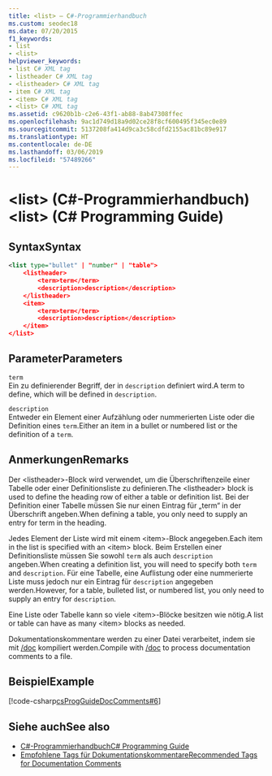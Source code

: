 ```yaml
---
title: <list> – C#-Programmierhandbuch
ms.custom: seodec18
ms.date: 07/20/2015
f1_keywords:
- list
- <list>
helpviewer_keywords:
- list C# XML tag
- listheader C# XML tag
- <listheader> C# XML tag
- item C# XML tag
- <item> C# XML tag
- <list> C# XML tag
ms.assetid: c9620b1b-c2e6-43f1-ab88-8ab47308ffec
ms.openlocfilehash: 9ac1d749d18a9d02ce28f8cf600495f345ec0e89
ms.sourcegitcommit: 5137208fa414d9ca3c58cdfd2155ac81bc89e917
ms.translationtype: HT
ms.contentlocale: de-DE
ms.lasthandoff: 03/06/2019
ms.locfileid: "57489266"
---
```

# <a name="list-c-programming-guide"></a><span data-ttu-id="c0ed9-102">\<list> (C#-Programmierhandbuch)</span><span class="sxs-lookup"><span data-stu-id="c0ed9-102">\<list> (C# Programming Guide)</span></span>
## <a name="syntax"></a><span data-ttu-id="c0ed9-103">Syntax</span><span class="sxs-lookup"><span data-stu-id="c0ed9-103">Syntax</span></span>  
  
```xml  
<list type="bullet" | "number" | "table">  
    <listheader>  
        <term>term</term>  
        <description>description</description>  
    </listheader>  
    <item>  
        <term>term</term>  
        <description>description</description>  
    </item>  
</list>  
```  
  
## <a name="parameters"></a><span data-ttu-id="c0ed9-104">Parameter</span><span class="sxs-lookup"><span data-stu-id="c0ed9-104">Parameters</span></span>  
 `term`  
 <span data-ttu-id="c0ed9-105">Ein zu definierender Begriff, der in `description` definiert wird.</span><span class="sxs-lookup"><span data-stu-id="c0ed9-105">A term to define, which will be defined in `description`.</span></span>  
  
 `description`  
 <span data-ttu-id="c0ed9-106">Entweder ein Element einer Aufzählung oder nummerierten Liste oder die Definition eines `term`.</span><span class="sxs-lookup"><span data-stu-id="c0ed9-106">Either an item in a bullet or numbered list or the definition of a `term`.</span></span>  
  
## <a name="remarks"></a><span data-ttu-id="c0ed9-107">Anmerkungen</span><span class="sxs-lookup"><span data-stu-id="c0ed9-107">Remarks</span></span>  
 <span data-ttu-id="c0ed9-108">Der \<listheader>-Block wird verwendet, um die Überschriftenzeile einer Tabelle oder einer Definitionsliste zu definieren.</span><span class="sxs-lookup"><span data-stu-id="c0ed9-108">The \<listheader> block is used to define the heading row of either a table or definition list.</span></span> <span data-ttu-id="c0ed9-109">Bei der Definition einer Tabelle müssen Sie nur einen Eintrag für „term“ in der Überschrift angeben.</span><span class="sxs-lookup"><span data-stu-id="c0ed9-109">When defining a table, you only need to supply an entry for term in the heading.</span></span>  
  
 <span data-ttu-id="c0ed9-110">Jedes Element der Liste wird mit einem \<item>-Block angegeben.</span><span class="sxs-lookup"><span data-stu-id="c0ed9-110">Each item in the list is specified with an \<item> block.</span></span> <span data-ttu-id="c0ed9-111">Beim Erstellen einer Definitionsliste müssen Sie sowohl `term` als auch `description` angeben.</span><span class="sxs-lookup"><span data-stu-id="c0ed9-111">When creating a definition list, you will need to specify both `term` and `description`.</span></span> <span data-ttu-id="c0ed9-112">Für eine Tabelle, eine Auflistung oder eine nummerierte Liste muss jedoch nur ein Eintrag für `description` angegeben werden.</span><span class="sxs-lookup"><span data-stu-id="c0ed9-112">However, for a table, bulleted list, or numbered list, you only need to supply an entry for `description`.</span></span>  
  
 <span data-ttu-id="c0ed9-113">Eine Liste oder Tabelle kann so viele \<item>-Blöcke besitzen wie nötig.</span><span class="sxs-lookup"><span data-stu-id="c0ed9-113">A list or table can have as many \<item> blocks as needed.</span></span>  
  
 <span data-ttu-id="c0ed9-114">Dokumentationskommentare werden zu einer Datei verarbeitet, indem sie mit [/doc](../../../csharp/language-reference/compiler-options/doc-compiler-option.md) kompiliert werden.</span><span class="sxs-lookup"><span data-stu-id="c0ed9-114">Compile with [/doc](../../../csharp/language-reference/compiler-options/doc-compiler-option.md) to process documentation comments to a file.</span></span>  
  
## <a name="example"></a><span data-ttu-id="c0ed9-115">Beispiel</span><span class="sxs-lookup"><span data-stu-id="c0ed9-115">Example</span></span>  
 [!code-csharp[csProgGuideDocComments#6](~/samples/snippets/csharp/VS_Snippets_VBCSharp/csProgGuideDocComments/CS/DocComments.cs#6)]  
  
## <a name="see-also"></a><span data-ttu-id="c0ed9-116">Siehe auch</span><span class="sxs-lookup"><span data-stu-id="c0ed9-116">See also</span></span>

- [<span data-ttu-id="c0ed9-117">C#-Programmierhandbuch</span><span class="sxs-lookup"><span data-stu-id="c0ed9-117">C# Programming Guide</span></span>](../../../csharp/programming-guide/index.md)
- [<span data-ttu-id="c0ed9-118">Empfohlene Tags für Dokumentationskommentare</span><span class="sxs-lookup"><span data-stu-id="c0ed9-118">Recommended Tags for Documentation Comments</span></span>](../../../csharp/programming-guide/xmldoc/recommended-tags-for-documentation-comments.md)
